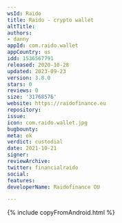```yaml
---
wsId: Raido
title: Raido - crypto wallet
altTitle: 
authors:
- danny
appId: com.raido.wallet
appCountry: us
idd: 1536567791
released: 2020-10-28
updated: 2023-09-23
version: 3.8.0
stars: 0
reviews: 0
size: '31768576'
website: https://raidofinance.eu
repository: 
issue: 
icon: com.raido.wallet.jpg
bugbounty: 
meta: ok
verdict: custodial
date: 2021-10-21
signer: 
reviewArchive: 
twitter: financialraido
social: 
features: 
developerName: Raidofinance OU

---
```


{% include copyFromAndroid.html %}
